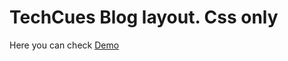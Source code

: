 # TechCues Blog layout. Css only
Here you can check [Demo](https://saiqos.github.io/css-only-layout/)
